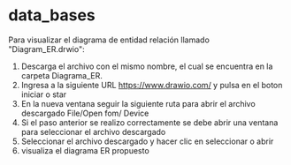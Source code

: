 # data_bases

Para visualizar el diagrama de entidad relación llamado "Diagram_ER.drwio":

1. Descarga el archivo con el mismo nombre, el cual se encuentra en la carpeta Diagrama_ER.
2. Ingresa a la siguiente URL https://www.drawio.com/ y pulsa en el boton iniciar o star 
3. En la nueva ventana seguir la siguiente ruta para abrir el archivo descargado File/Open fom/ Device
4. Si el paso anterior se realizo correctamente se debe abrir una ventana para seleccionar el archivo descargado
5. Seleccionar el archivo descargado y hacer clic en seleccionar o abrir 
6. visualiza el diagrama ER propuesto


